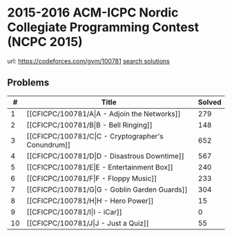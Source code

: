 # 2015-2016 ACM-ICPC Nordic Collegiate Programming Contest (NCPC 2015)

url: https://codeforces.com/gym/100781
[search solutions](https://www.google.com/search?q=Solution+OR+題解+2015-2016+ACM-ICPC+Nordic+Collegiate+Programming+Contest+(NCPC+2015))

## Problems

| # | Title | Solved |
| --- | --- | --- |
|1|[[CFICPC/100781/A\|A - Adjoin the Networks]]|279|
|2|[[CFICPC/100781/B\|B - Bell Ringing]]|148|
|3|[[CFICPC/100781/C\|C - Cryptographer's Conundrum]]|652|
|4|[[CFICPC/100781/D\|D - Disastrous Downtime]]|567|
|5|[[CFICPC/100781/E\|E - Entertainment Box]]|240|
|6|[[CFICPC/100781/F\|F - Floppy Music]]|233|
|7|[[CFICPC/100781/G\|G - Goblin Garden Guards]]|304|
|8|[[CFICPC/100781/H\|H - Hero Power]]|15|
|9|[[CFICPC/100781/I\|I - iCar]]|0|
|10|[[CFICPC/100781/J\|J - Just a Quiz]]|55|
